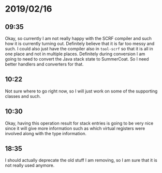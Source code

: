 # 2019/02/16

## 09:35

Okay, so currently I am not really happy with the SCRF compiler and such how
it is currently turning out. Definitely believe that it is far too messy and
such. I could also just have the compiler also in `tool-scrf` so that it is
all in one place and not in multiple places. Definitely during conversion I
am going to need to convert the Java stack state to SummerCoat. So I need
better handlers and converters for that.

## 10:22

Not sure where to go right now, so I will just work on some of the supporting
classes and such.

## 10:30

Okay, having this operation result for stack entries is going to be very nice
since it will give more information such as which virtual registers were
involved along with the type information.

## 18:35

I should actually deprecate the old stuff I am removing, so I am sure that it
is not really used anymore.
